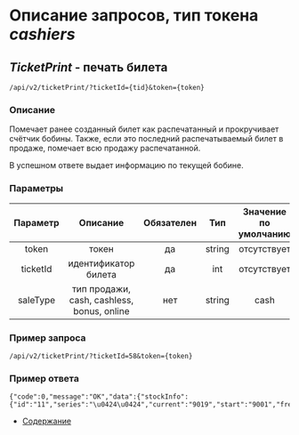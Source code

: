 Описание запросов, тип токена _cashiers_
========================================

_TicketPrint_ - печать билета
-----------------------------
`/api/v2/ticketPrint/?ticketId={tid}&token={token}`

### Описание
Помечает ранее созданный билет как распечатанный и прокручивает счётчик бобины.
Также, если это последний распечатываемый билет в продаже, помечает всю продажу распечатанной.

В успешном ответе выдает информацию по текущей бобине.

### Параметры
| Параметр 	|        Описание       	| Обязателен 	|   Тип  	| Значение по умолчанию 	|
|:--------:	|:---------------------:	|:----------:	|:------:	|:---------------------:	|
|   token  	|         токен         	|     да     	| string 	|      отсутствует      	|
|   ticketId 	| идентификатор билета 	|     да     	| int 	|      отсутствует      	|
|   saleType 	| тип продажи, cash, cashless, bonus, online 	|     нет     	| string 	|      cash      	|

### Пример запроса
`/api/v2/ticketPrint/?ticketId=58&token={token}`

### Пример ответа
```
{"code":0,"message":"OK","data":{"stockInfo":{"id":"11","series":"\u0424\u0424","current":"9019","start":"9001","free":"982","active":"1"}}}
```

* [Содержание](../index)